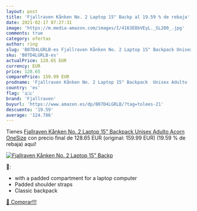```yaml
---
layout: post
title: 'Fjallraven Kånken No. 2 Laptop 15" Backp al 19.59 % de rebaja'
date: 2021-02-17 07:27:31
image: 'https://m.media-amazon.com/images/I/4163E8bVEyL._SL200_.jpg'
comments: true
category: ofertas
author: ring
slug: 'B07D4LGRLB-es Fjallraven Kånken No. 2 Laptop 15" Backpack Unisex Adulto...'
sku: 'B07D4LGRLB-es'
actualPrice: 128.65 EUR
currency: EUR
price: 128.65
comparePrice: 159.99 EUR
prodname: 'Fjallraven Kånken No. 2 Laptop 15" Backpack  Unisex Adulto  Acorn  OneSize'
country: 'es'
flag: '🇪🇸'
brand: 'Fjallraven'
buyurl: 'https://www.amazon.es/dp/B07D4LGRLB/?tag=tolees-21'
descuento: '19.59'
average: '124.786'
---
```


Tienes [Fjallraven Kånken No. 2 Laptop 15" Backpack  Unisex Adulto  Acorn  OneSize](https://www.amazon.es/dp/B07D4LGRLB/?tag=tolees-21) con precio final de  128.65 EUR (original: 159.99 EUR) (19.59 %  de rebaja) aqui!

[![Fjallraven Kånken No. 2 Laptop 15" Backp](https://m.media-amazon.com/images/I/4163E8bVEyL._SL200_.jpg)](https://www.amazon.es/dp/B07D4LGRLB/?tag=tolees-21)

🔎:

- with a padded compartment for a laptop computer
- Padded shoulder straps
- Classic backpack 

[🛒 Comprar!!!](https://www.amazon.es/dp/B07D4LGRLB/?tag=tolees-21)
